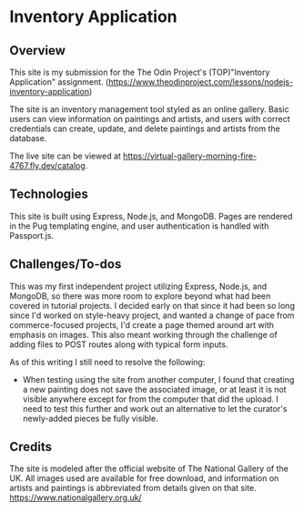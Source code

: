 # Inventory Application

## Overview

This site is my submission for the The Odin Project's (TOP)"Inventory Application" assignment. (https://www.theodinproject.com/lessons/nodejs-inventory-application)

The site is an inventory management tool styled as an online gallery. Basic users can view information on paintings and artists, and users with correct credentials can create, update, and delete paintings and artists from the database.

The live site can be viewed at https://virtual-gallery-morning-fire-4767.fly.dev/catalog.

## Technologies

This site is built using Express, Node.js, and MongoDB. Pages are rendered in the Pug templating engine, and user authentication is handled with Passport.js.

## Challenges/To-dos

This was my first independent project utilizing Express, Node.js, and MongoDB, so there was more room to explore beyond what had been covered in tutorial projects. I decided early on that since it had been so long since I'd worked on style-heavy project, and wanted a change of pace from commerce-focused projects, I'd create a page themed around art with emphasis on images. This also meant working through the challenge of adding files to POST routes along with typical form inputs.

As of this writing I still need to resolve the following:
- When testing using the site from another computer, I found that creating a new painting does not save the associated image, or at least it is not visible anywhere except for from the computer that did the upload. I need to test this further and work out an alternative to let the curator's newly-added pieces be fully visible.

## Credits
The site is modeled after the official website of The National Gallery of the UK. All images used are available for free download, and information on artists and paintings is abbreviated from details given on that site. https://www.nationalgallery.org.uk/